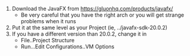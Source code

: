 1. Download the JavaFX from https://gluonhq.com/products/javafx/
    * Be very careful that you have the right arch or you will get strange problems when it runs
2. Put it at the same level as your Project (ie, ../javafx-sdk-20.0.2)
3. If you have a different version than 20.0.2, change it in
    * File..Project Structure
    * Run...Edit Configurations..VM Options